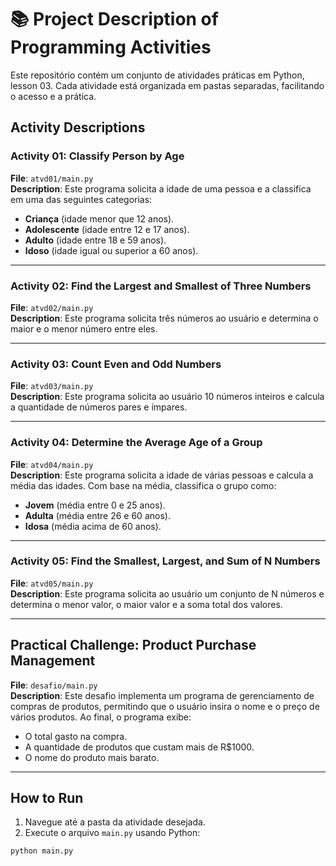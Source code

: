 # 📚 Project Description of Programming Activities

Este repositório contém um conjunto de atividades práticas em Python, lesson 03. Cada atividade está organizada em pastas separadas, facilitando o acesso e a prática.

##  Activity Descriptions

### **Activity 01: Classify Person by Age**  
**File**: `atvd01/main.py`  
**Description**: Este programa solicita a idade de uma pessoa e a classifica em uma das seguintes categorias:  
- **Criança** (idade menor que 12 anos).  
- **Adolescente** (idade entre 12 e 17 anos).  
- **Adulto** (idade entre 18 e 59 anos).  
- **Idoso** (idade igual ou superior a 60 anos).

---

### **Activity 02: Find the Largest and Smallest of Three Numbers**  
**File**: `atvd02/main.py`  
**Description**: Este programa solicita três números ao usuário e determina o maior e o menor número entre eles.

---

### **Activity 03: Count Even and Odd Numbers**  
**File**: `atvd03/main.py`  
**Description**: Este programa solicita ao usuário 10 números inteiros e calcula a quantidade de números pares e ímpares.

---

### **Activity 04: Determine the Average Age of a Group**  
**File**: `atvd04/main.py`  
**Description**: Este programa solicita a idade de várias pessoas e calcula a média das idades. Com base na média, classifica o grupo como:  
- **Jovem** (média entre 0 e 25 anos).  
- **Adulta** (média entre 26 e 60 anos).  
- **Idosa** (média acima de 60 anos).

---

### **Activity 05: Find the Smallest, Largest, and Sum of N Numbers**  
**File**: `atvd05/main.py`  
**Description**: Este programa solicita ao usuário um conjunto de N números e determina o menor valor, o maior valor e a soma total dos valores.

---

## Practical Challenge: Product Purchase Management  
**File**: `desafio/main.py`  
**Description**: Este desafio implementa um programa de gerenciamento de compras de produtos, permitindo que o usuário insira o nome e o preço de vários produtos. Ao final, o programa exibe:  
-  O total gasto na compra.  
-  A quantidade de produtos que custam mais de R$1000.  
-  O nome do produto mais barato.

---

##  How to Run

1.  Navegue até a pasta da atividade desejada.  
2.  Execute o arquivo `main.py` usando Python:  
   ```bash
   python main.py
